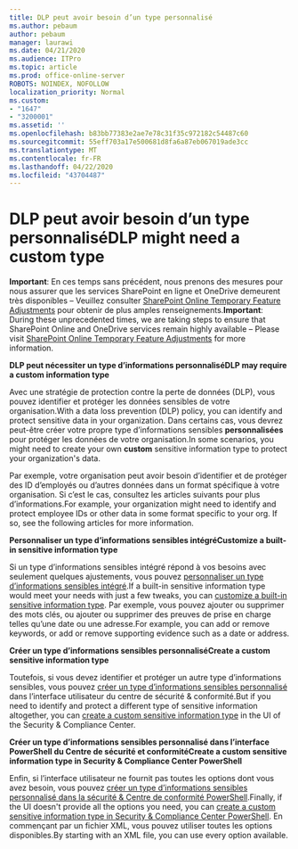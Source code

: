 ```yaml
---
title: DLP peut avoir besoin d’un type personnalisé
ms.author: pebaum
author: pebaum
manager: laurawi
ms.date: 04/21/2020
ms.audience: ITPro
ms.topic: article
ms.prod: office-online-server
ROBOTS: NOINDEX, NOFOLLOW
localization_priority: Normal
ms.custom:
- "1647"
- "3200001"
ms.assetid: ''
ms.openlocfilehash: b83bb77383e2ae7e78c31f35c972182c54487c60
ms.sourcegitcommit: 55eff703a17e500681d8fa6a87eb067019ade3cc
ms.translationtype: MT
ms.contentlocale: fr-FR
ms.lasthandoff: 04/22/2020
ms.locfileid: "43704487"
---
```

# <a name="dlp-might-need-a-custom-type"></a><span data-ttu-id="c10fc-102">DLP peut avoir besoin d’un type personnalisé</span><span class="sxs-lookup"><span data-stu-id="c10fc-102">DLP might need a custom type</span></span>

<span data-ttu-id="c10fc-103">**Important**: En ces temps sans précédent, nous prenons des mesures pour nous assurer que les services SharePoint en ligne et OneDrive demeurent très disponibles – Veuillez consulter [SharePoint Online Temporary Feature Adjustments](https://aka.ms/ODSPAdjustments) pour obtenir de plus amples renseignements.</span><span class="sxs-lookup"><span data-stu-id="c10fc-103">**Important**: During these unprecedented times, we are taking steps to ensure that SharePoint Online and OneDrive services remain highly available – Please visit [SharePoint Online Temporary Feature Adjustments](https://aka.ms/ODSPAdjustments) for more information.</span></span>

<span data-ttu-id="c10fc-104">**DLP peut nécessiter un type d’informations personnalisé**</span><span class="sxs-lookup"><span data-stu-id="c10fc-104">**DLP may require a custom information type**</span></span>

<span data-ttu-id="c10fc-105">Avec une stratégie de protection contre la perte de données (DLP), vous pouvez identifier et protéger les données sensibles de votre organisation.</span><span class="sxs-lookup"><span data-stu-id="c10fc-105">With a data loss prevention (DLP) policy, you can identify and protect sensitive data in your organization.</span></span> <span data-ttu-id="c10fc-106">Dans certains cas, vous devrez peut-être créer votre propre type d’informations sensibles **personnalisées** pour protéger les données de votre organisation.</span><span class="sxs-lookup"><span data-stu-id="c10fc-106">In some scenarios, you might need to create your own **custom** sensitive information type to protect your organization's data.</span></span>

<span data-ttu-id="c10fc-107">Par exemple, votre organisation peut avoir besoin d’identifier et de protéger des ID d’employés ou d’autres données dans un format spécifique à votre organisation. Si c’est le cas, consultez les articles suivants pour plus d’informations.</span><span class="sxs-lookup"><span data-stu-id="c10fc-107">For example, your organization might need to identify and protect employee IDs or other data in some format specific to your org. If so, see the following articles for more information.</span></span>
  
 <span data-ttu-id="c10fc-108">**Personnaliser un type d’informations sensibles intégré**</span><span class="sxs-lookup"><span data-stu-id="c10fc-108">**Customize a built-in sensitive information type**</span></span>
  
<span data-ttu-id="c10fc-109">Si un type d’informations sensibles intégré répond à vos besoins avec seulement quelques ajustements, vous pouvez [personnaliser un type d’informations sensibles intégré](https://docs.microsoft.com/office365/securitycompliance/customize-a-built-in-sensitive-information-type).</span><span class="sxs-lookup"><span data-stu-id="c10fc-109">If a built-in sensitive information type would meet your needs with just a few tweaks, you can [customize a built-in sensitive information type](https://docs.microsoft.com/office365/securitycompliance/customize-a-built-in-sensitive-information-type).</span></span> <span data-ttu-id="c10fc-110">Par exemple, vous pouvez ajouter ou supprimer des mots clés, ou ajouter ou supprimer des preuves de prise en charge telles qu’une date ou une adresse.</span><span class="sxs-lookup"><span data-stu-id="c10fc-110">For example, you can add or remove keywords, or add or remove supporting evidence such as a date or address.</span></span>
  
 <span data-ttu-id="c10fc-111">**Créer un type d’informations sensibles personnalisé**</span><span class="sxs-lookup"><span data-stu-id="c10fc-111">**Create a custom sensitive information type**</span></span>
  
<span data-ttu-id="c10fc-112">Toutefois, si vous devez identifier et protéger un autre type d’informations sensibles, vous pouvez [créer un type d’informations sensibles personnalisé](https://docs.microsoft.com/office365/securitycompliance/create-a-custom-sensitive-information-type) dans l’interface utilisateur du centre de sécurité & conformité.</span><span class="sxs-lookup"><span data-stu-id="c10fc-112">But if you need to identify and protect a different type of sensitive information altogether, you can [create a custom sensitive information type](https://docs.microsoft.com/office365/securitycompliance/create-a-custom-sensitive-information-type) in the UI of the Security & Compliance Center.</span></span>
  
<span data-ttu-id="c10fc-113">**Créer un type d’informations sensibles personnalisé dans l’interface PowerShell du Centre de sécurité et conformité**</span><span class="sxs-lookup"><span data-stu-id="c10fc-113">**Create a custom sensitive information type in Security & Compliance Center PowerShell**</span></span>

<span data-ttu-id="c10fc-114">Enfin, si l’interface utilisateur ne fournit pas toutes les options dont vous avez besoin, vous pouvez [créer un type d’informations sensibles personnalisé dans la sécurité & Centre de conformité PowerShell](https://docs.microsoft.com/office365/securitycompliance/create-a-custom-sensitive-information-type-in-scc-powershell).</span><span class="sxs-lookup"><span data-stu-id="c10fc-114">Finally, if the UI doesn't provide all the options you need, you can [create a custom sensitive information type in Security & Compliance Center PowerShell](https://docs.microsoft.com/office365/securitycompliance/create-a-custom-sensitive-information-type-in-scc-powershell).</span></span> <span data-ttu-id="c10fc-115">En commençant par un fichier XML, vous pouvez utiliser toutes les options disponibles.</span><span class="sxs-lookup"><span data-stu-id="c10fc-115">By starting with an XML file, you can use every option available.</span></span>
